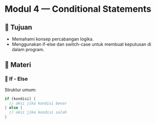 # Modul 4 — Conditional Statements

## 🎯 Tujuan
- Memahami konsep percabangan logika.
- Menggunakan if-else dan switch-case untuk membuat keputusan di dalam program.

## 📘 Materi

### 🔹 If - Else
Struktur umum:
```dart
if (kondisi) {
  // aksi jika kondisi benar
} else {
  // aksi jika kondisi salah
}
